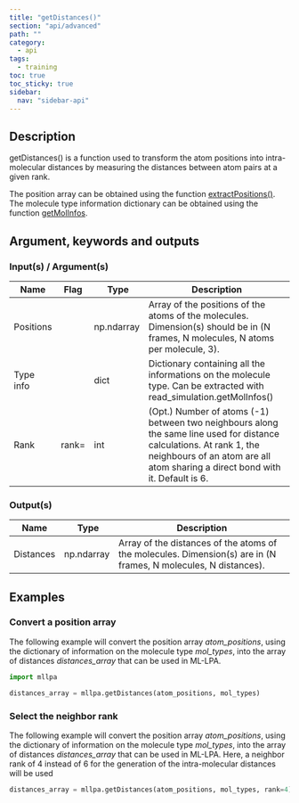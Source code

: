 ```yaml
---
title: "getDistances()"
section: "api/advanced"
path: ""
category:
  - api
tags:
  - training
toc: true
toc_sticky: true
sidebar:
  nav: "sidebar-api"
---
```


## Description

getDistances() is a function used to transform the atom positions into intra-molecular distances
by measuring the distances between atom pairs at a given rank.

The position array can be obtained using the function [extractPositions()](/mllpa/documentation/api/advanced/extractpositions/).
The molecule type information dictionary can be obtained using the function [getMolInfos](/mllpa/documentation/api/advanced/getmolinfos/).

## Argument, keywords and outputs

### Input(s) / Argument(s)

| Name | Flag | Type | Description |
|---|---|---|---|
| Positions | | np.ndarray | Array of the positions of the atoms of the molecules. Dimension(s) should be in (N frames, N molecules, N atoms per molecule, 3). |
| Type info | | dict | Dictionary containing all the informations on the molecule type. Can be extracted with read_simulation.getMolInfos() |
| Rank | rank= | int | (Opt.) Number of atoms (-1) between two neighbours along the same line used for distance calculations. At rank 1, the neighbours of an atom are all atom sharing a direct bond with it. Default is 6. |

### Output(s)

| Name | Type | Description |
|---|---|---|
| Distances | np.ndarray | Array of the distances of the atoms of the molecules. Dimension(s) are in (N frames, N molecules, N distances). |

## Examples

### Convert a position array

The following example will convert the position array *atom_positions*, using the dictionary
of information on the molecule type *mol_types*, into the array of distances *distances_array* that can be used in ML-LPA.

```python
import mllpa

distances_array = mllpa.getDistances(atom_positions, mol_types)
```

### Select the neighbor rank

The following example will convert the position array *atom_positions*, using the dictionary
of information on the molecule type *mol_types*, into the array of distances *distances_array* that can be used in ML-LPA.
Here, a neighbor rank of 4 instead of 6 for the generation of the intra-molecular distances will be used

```python
distances_array = mllpa.getDistances(atom_positions, mol_types, rank=4)
```
